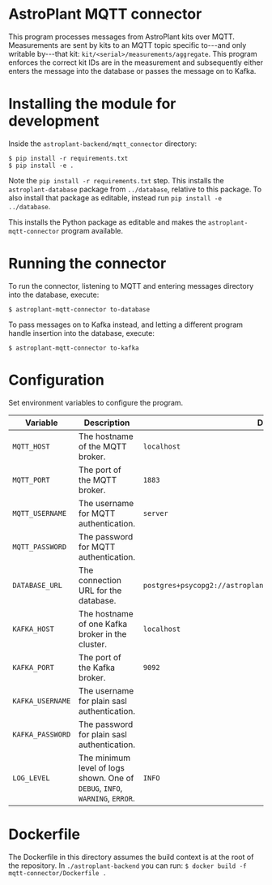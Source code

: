 # AstroPlant MQTT connector
This program processes messages from AstroPlant kits over MQTT.
Measurements are sent by kits to an MQTT topic specific to---and only writable by---that kit: `kit/<serial>/measurements/aggregate`.
This program enforces the correct kit IDs are in the measurement and subsequently either enters the message into the database or passes the message on to Kafka.

# Installing the module for development
Inside the `astroplant-backend/mqtt_connector` directory:

```shell
$ pip install -r requirements.txt
$ pip install -e .
```

Note the `pip install -r requirements.txt` step. This installs the `astroplant-database` package from `../database`, relative to this package. To also install that package as editable, instead run `pip install -e ../database`.

This installs the Python package as editable and makes the `astroplant-mqtt-connector` program available.

# Running the connector
To run the connector, listening to MQTT and entering messages directory into the database, execute:

```shell
$ astroplant-mqtt-connector to-database
```

To pass messages on to Kafka instead, and letting a different program handle insertion into the database, execute:

```shell
$ astroplant-mqtt-connector to-kafka
```

# Configuration
Set environment variables to configure the program.

| Variable | Description | Default |
|-|-|-|
| `MQTT_HOST` | The hostname of the MQTT broker. | `localhost` |
| `MQTT_PORT` | The port of the MQTT broker. | `1883` |
| `MQTT_USERNAME` | The username for MQTT authentication. | `server` |
| `MQTT_PASSWORD` | The password for MQTT authentication. | |
| `DATABASE_URL` | The connection URL for the database. | `postgres+psycopg2://astroplant:astroplant@localhost/astroplant` |
| `KAFKA_HOST` | The hostname of one Kafka broker in the cluster. | `localhost` |
| `KAFKA_PORT` | The port of the Kafka broker. | `9092` |
| `KAFKA_USERNAME` | The username for plain sasl authentication. | |
| `KAFKA_PASSWORD` | The password for plain sasl authentication. | |
| `LOG_LEVEL` | The minimum level of logs shown. One of `DEBUG`, `INFO`, `WARNING`, `ERROR`. | `INFO` |

# Dockerfile
The Dockerfile in this directory assumes the build context is at the root of the repository.
In `./astroplant-backend` you can run: `$ docker build -f mqtt-connector/Dockerfile .`
